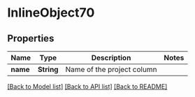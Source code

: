 # InlineObject70

## Properties
Name | Type | Description | Notes
------------ | ------------- | ------------- | -------------
**name** | **String** | Name of the project column | 

[[Back to Model list]](../README.md#documentation-for-models) [[Back to API list]](../README.md#documentation-for-api-endpoints) [[Back to README]](../README.md)


